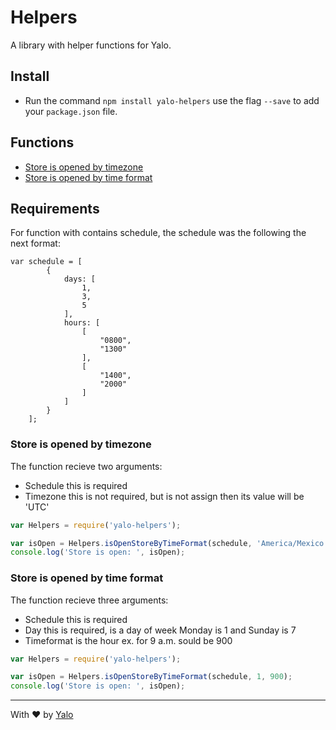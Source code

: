 # Helpers

A library with helper functions for Yalo.

## Install

- Run the command `npm install yalo-helpers` use the flag `--save` to add your `package.json` file.

## Functions

- [Store is opened by timezone](#store-is-opened-by-timezone)
- [Store is opened by time format](#store-is-opened-by-time-format)

## Requirements

For function with contains schedule, the schedule was the following the next format: 

```
var schedule = [
        {
            days: [
                1,
                3,
                5
            ],
            hours: [
                [
                    "0800",
                    "1300"
                ],
                [
                    "1400",
                    "2000"
                ]
            ]
        }
    ];
```

### Store is opened by timezone

The function recieve two arguments:

- Schedule this is required
- Timezone this is not required, but is not assign then its value will be 'UTC'

```javascript
var Helpers = require('yalo-helpers');

var isOpen = Helpers.isOpenStoreByTimeFormat(schedule, 'America/Mexico');
console.log('Store is open: ', isOpen);
```

### Store is opened by time format

The function recieve three arguments:

- Schedule this is required
- Day this is required, is a day of week Monday is 1 and Sunday is 7
- Timeformat is the hour ex. for 9 a.m. sould be 900



```javascript
var Helpers = require('yalo-helpers');

var isOpen = Helpers.isOpenStoreByTimeFormat(schedule, 1, 900);
console.log('Store is open: ', isOpen);
```

---

With :heart: by [Yalo](https://github.com/yalochat)